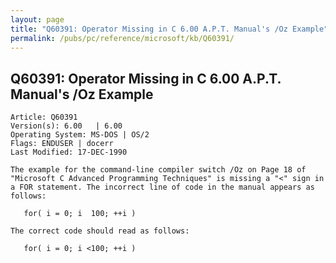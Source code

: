 ```yaml
---
layout: page
title: "Q60391: Operator Missing in C 6.00 A.P.T. Manual's /Oz Example"
permalink: /pubs/pc/reference/microsoft/kb/Q60391/
---
```


## Q60391: Operator Missing in C 6.00 A.P.T. Manual's /Oz Example

	Article: Q60391
	Version(s): 6.00   | 6.00
	Operating System: MS-DOS | OS/2
	Flags: ENDUSER | docerr
	Last Modified: 17-DEC-1990
	
	The example for the command-line compiler switch /Oz on Page 18 of
	"Microsoft C Advanced Programming Techniques" is missing a "<" sign in
	a FOR statement. The incorrect line of code in the manual appears as
	follows:
	
	   for( i = 0; i  100; ++i )
	
	The correct code should read as follows:
	
	   for( i = 0; i <100; ++i )
